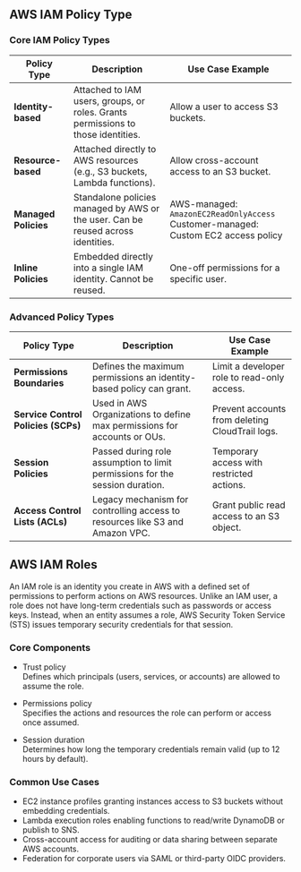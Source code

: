 ## AWS IAM Policy Type

### Core IAM Policy Types

| Policy Type              | Description                                                                                  | Use Case Example                                  |
|--------------------------|----------------------------------------------------------------------------------------------|---------------------------------------------------|
| **Identity-based**       | Attached to IAM users, groups, or roles. Grants permissions to those identities.             | Allow a user to access S3 buckets.                |
| **Resource-based**       | Attached directly to AWS resources (e.g., S3 buckets, Lambda functions).                     | Allow cross-account access to an S3 bucket.       |
| **Managed Policies**     | Standalone policies managed by AWS or the user. Can be reused across identities.             | AWS-managed: `AmazonEC2ReadOnlyAccess`<br>Customer-managed: Custom EC2 access policy |
| **Inline Policies**      | Embedded directly into a single IAM identity. Cannot be reused.                              | One-off permissions for a specific user.          |

###  Advanced Policy Types

| Policy Type                   | Description                                                                                      | Use Case Example                                  |
|-------------------------------|--------------------------------------------------------------------------------------------------|---------------------------------------------------|
| **Permissions Boundaries**    | Defines the maximum permissions an identity-based policy can grant.                             | Limit a developer role to read-only access.       |
| **Service Control Policies (SCPs)** | Used in AWS Organizations to define max permissions for accounts or OUs.                       | Prevent accounts from deleting CloudTrail logs.   |
| **Session Policies**          | Passed during role assumption to limit permissions for the session duration.                    | Temporary access with restricted actions.         |
| **Access Control Lists (ACLs)** | Legacy mechanism for controlling access to resources like S3 and Amazon VPC.                    | Grant public read access to an S3 object.         |
## AWS IAM Roles

An IAM role is an identity you create in AWS with a defined set of permissions to perform actions on AWS resources. Unlike an IAM user, a role does not have long-term credentials such as passwords or access keys. Instead, when an entity assumes a role, AWS Security Token Service (STS) issues temporary security credentials for that session.

### Core Components

- Trust policy  
  Defines which principals (users, services, or accounts) are allowed to assume the role.  

- Permissions policy  
  Specifies the actions and resources the role can perform or access once assumed.  

- Session duration  
  Determines how long the temporary credentials remain valid (up to 12 hours by default).

### Common Use Cases

- EC2 instance profiles granting instances access to S3 buckets without embedding credentials.  
- Lambda execution roles enabling functions to read/write DynamoDB or publish to SNS.  
- Cross-account access for auditing or data sharing between separate AWS accounts.  
- Federation for corporate users via SAML or third-party OIDC providers.  
